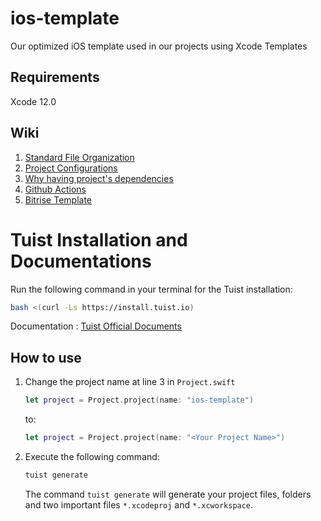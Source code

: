 # ios-template

Our optimized iOS template used in our projects using Xcode Templates

## Requirements

Xcode 12.0

## Wiki

1. [Standard File Organization](https://github.com/nimblehq/ios-templates/wiki/Standard-file-organization)
2. [Project Configurations](https://github.com/nimblehq/ios-templates/wiki/Project-configurations)
3. [Why having project's dependencies](https://github.com/nimblehq/ios-templates/wiki/Why-having-project%27s-dependencies)
4. [Github Actions](https://github.com/nimblehq/ios-templates/wiki/Github-Actions-Templates)
5. [Bitrise Template](https://github.com/nimblehq/ios-templates/wiki/Bitrise-Template)


# Tuist Installation and Documentations


Run the following command in your terminal for the Tuist installation:


```bash
bash <(curl -Ls https://install.tuist.io)
```

Documentation : [Tuist Official Documents](https://docs.tuist.io/tutorial/get-started)


## How to use


1. Change the project name at line 3 in `Project.swift` 

    ```swift
    let project = Project.project(name: "ios-template")
    ```
    to:
    ```swift
    let project = Project.project(name: "<Your Project Name>")
    ```

2. Execute the following command:

    ```bash
    tuist generate
    ```
    The command `tuist generate` will generate your project files, folders and two important files `*.xcodeproj` and `*.xcworkspace`.
